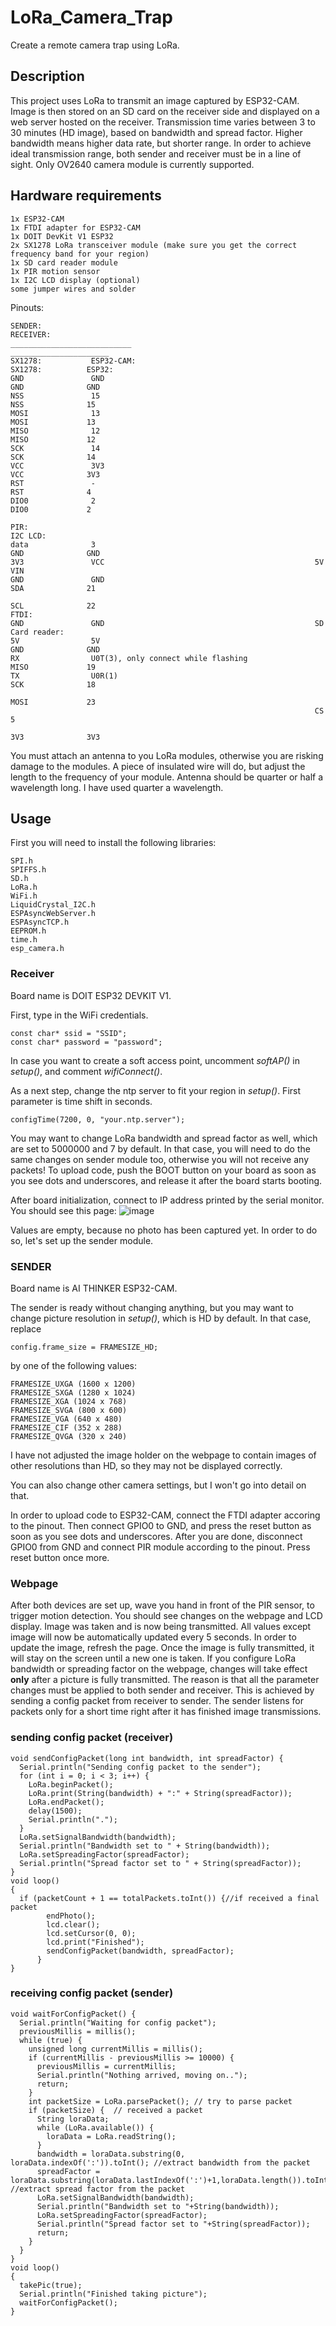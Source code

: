 # LoRa_Camera_Trap
Create a remote camera trap using LoRa.
## Description
This project uses LoRa to transmit an image captured by ESP32-CAM. Image is then stored on an SD card on the receiver side and displayed on a web server hosted on the receiver. Transmission time varies between 3 to 30 minutes (HD image), based on bandwidth and spread factor. Higher bandwidth means higher data rate, but shorter range. In order to achieve ideal transmission range, both sender and receiver must be in a line of sight. Only OV2640 camera module is currently supported.
## Hardware requirements
```
1x ESP32-CAM
1x FTDI adapter for ESP32-CAM
1x DOIT DevKit V1 ESP32
2x SX1278 LoRa transceiver module (make sure you get the correct frequency band for your region)
1x SD card reader module
1x PIR motion sensor
1x I2C LCD display (optional)
some jumper wires and solder 
```
Pinouts:
```
SENDER:                                                             RECEIVER:
___________________________                                         ______________________
SX1278:           ESP32-CAM:                                        SX1278:          ESP32:
GND               GND                                               GND              GND
NSS               15                                                NSS              15
MOSI              13                                                MOSI             13
MISO              12                                                MISO             12
SCK               14                                                SCK              14
VCC               3V3                                               VCC              3V3
RST               -                                                 RST              4
DIO0              2                                                 DIO0             2

PIR:                                                                I2C LCD:
data              3                                                 GND              GND
3V3               VCC                                               5V               VIN
GND               GND                                               SDA              21
                                                                    SCL              22
FTDI:                                                                    
GND               GND                                               SD Card reader:
5V                5V                                                GND              GND
RX                U0T(3), only connect while flashing               MISO             19
TX                U0R(1)                                            SCK              18
                                                                    MOSI             23
                                                                    CS               5
                                                                    3V3              3V3
```                                                               
You must attach an antenna to you LoRa modules, otherwise you are risking damage to the modules. A piece of insulated wire will do, but adjust the length to the frequency of your module. Antenna should be quarter or half a wavelength long. I have used quarter a wavelength.
## Usage
First you will need to install the following libraries:
```
SPI.h 
SPIFFS.h 
SD.h 
LoRa.h 
WiFi.h 
LiquidCrystal_I2C.h 
ESPAsyncWebServer.h 
ESPAsyncTCP.h 
EEPROM.h 
time.h 
esp_camera.h
```
### Receiver
Board name is DOIT ESP32 DEVKIT V1.

First, type in the WiFi credentials. 
```     
const char* ssid = "SSID";
const char* password = "password";
```     
In case you want to create a soft access point, uncomment *softAP()* in *setup()*, and comment *wifiConnect()*.

As a next step, change the ntp server to fit your region in *setup()*. First parameter is time shift in seconds.
```  
configTime(7200, 0, "your.ntp.server");
```  
You may want to change LoRa bandwidth and spread factor as well, which are set to 5000000 and 7 by default. In that case, you will need to do the same changes on sender module too, otherwise you will not receive any packets! To upload code, push the BOOT button on your board as soon as you see dots and underscores, and release it after the board starts booting.

After board initialization, connect to IP address printed by the serial monitor. You should see this page:
![image](https://user-images.githubusercontent.com/92330911/174888630-2c678a90-a134-433b-b4fb-0a8b3a27c649.png)

Values are empty, because no photo has been captured yet. In order to do so, let's set up the sender module.
### SENDER
Board name is AI THINKER ESP32-CAM. 

The sender is ready without changing anything, but you may want to change picture resolution in *setup()*, which is HD by default. In that case, replace
```
config.frame_size = FRAMESIZE_HD; 
```
by one of the following values:
```
FRAMESIZE_UXGA (1600 x 1200)
FRAMESIZE_SXGA (1280 x 1024)
FRAMESIZE_XGA (1024 x 768)
FRAMESIZE_SVGA (800 x 600)
FRAMESIZE_VGA (640 x 480)
FRAMESIZE_CIF (352 x 288)
FRAMESIZE_QVGA (320 x 240)
```  
I have not adjusted the image holder on the webpage to contain images of other resolutions than HD, so they may not be displayed correctly.

You can also change other camera settings, but I won't go into detail on that. 

In order to upload code to ESP32-CAM, connect the FTDI adapter accoring to the pinout. Then connect GPIO0 to GND, and press the reset button as soon as you see dots and underscores.
After you are done, disconnect GPIO0 from GND and connect PIR module according to the pinout. Press reset button once more. 

### Webpage
After both devices are set up, wave you hand in front of the PIR sensor, to trigger motion detection. You should see changes on the webpage and LCD display. Image was taken and is now being transmitted. All values except image will now be automatically updated every 5 seconds. In order to update the image, refresh the page. Once the image is fully transmitted, it will stay on the screen until a new one is taken. 
If you configure LoRa bandwidth or spreading factor on the webpage, changes will take effect **only** after a picture is fully transmitted. The reason is that all the parameter changes must be applied to both sender and receiver. This is achieved by sending a config packet from receiver to sender. The sender listens for packets only for a short time right after it has finished image transmissions.

### sending config packet (receiver)
```  
void sendConfigPacket(long int bandwidth, int spreadFactor) {
  Serial.println("Sending config packet to the sender");
  for (int i = 0; i < 3; i++) {
    LoRa.beginPacket();
    LoRa.print(String(bandwidth) + ":" + String(spreadFactor));
    LoRa.endPacket();
    delay(1500);
    Serial.println(".");
  }
  LoRa.setSignalBandwidth(bandwidth);
  Serial.println("Bandwidth set to " + String(bandwidth));
  LoRa.setSpreadingFactor(spreadFactor);
  Serial.println("Spread factor set to " + String(spreadFactor));
}
void loop()
{
  if (packetCount + 1 == totalPackets.toInt()) {//if received a final packet
        endPhoto();
        lcd.clear();
        lcd.setCursor(0, 0);
        lcd.print("Finished");
        sendConfigPacket(bandwidth, spreadFactor);
      }
}
```  
### receiving config packet (sender)
```  
void waitForConfigPacket() {
  Serial.println("Waiting for config packet");
  previousMillis = millis();
  while (true) {
    unsigned long currentMillis = millis();
    if (currentMillis - previousMillis >= 10000) {
      previousMillis = currentMillis;
      Serial.println("Nothing arrived, moving on..");
      return;
    }
    int packetSize = LoRa.parsePacket(); // try to parse packet
    if (packetSize) {  // received a packet
      String loraData;
      while (LoRa.available()) {
        loraData = LoRa.readString();
      }
      bandwidth = loraData.substring(0, loraData.indexOf(':')).toInt(); //extract bandwidth from the packet
      spreadFactor = loraData.substring(loraData.lastIndexOf(':')+1,loraData.length()).toInt(); //extract spread factor from the packet
      LoRa.setSignalBandwidth(bandwidth);
      Serial.println("Bandwidth set to "+String(bandwidth));
      LoRa.setSpreadingFactor(spreadFactor);
      Serial.println("Spread factor set to "+String(spreadFactor));
      return;
    }
  }
}
void loop()
{
  takePic(true);
  Serial.println("Finished taking picture");
  waitForConfigPacket();
}
```  
